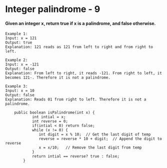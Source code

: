 # Integer palindrome - 9 
#### Given an integer x, return true if x is a palindrome, and false otherwise. 

`Example 1:`</br>
`Input: x = 121`</br>
`Output: true`</br>
`Explanation: 121 reads as 121 from left to right and from right to left.`</br>

`Example 2:`</br>
`Input: x = -121`</br>
`Output: false`</br>
`Explanation: From left to right, it reads -121. From right to left, it becomes 121-. Therefore it is not a palindrome.`</br>

`Example 3:`</br>
`Input: x = 10`</br>
`Output: false`</br>
`Explanation: Reads 01 from right to left. Therefore it is not a palindrome.`</br>


        public boolean isPalindrome(int x) {
                int intial = x;
                int reverse = 0;
                if(intial < 0) return false;
                while (x != 0) {
                   int digit = x % 10;  // Get the last digit of temp
                   reverse = reverse * 10 + digit;  // Append the digit to reverse
                   x = x/10;   // Remove the last digit from temp
                }
                return intial == reverse? true : false;
            }
